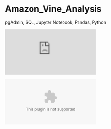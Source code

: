 # Amazon_Vine_Analysis
pgAdmin, SQL, Jupyter Notebook, Pandas, Python

![Amazon sample datasets](https://s3.amazonaws.com/amazon-reviews-pds/tsv/index.txt) 

![Amazon grocery dataset used for this challenge](https://s3.amazonaws.com/amazon-reviews-pds/tsv/amazon_reviews_us_Grocery_v1_00.tsv.gz)
